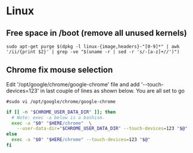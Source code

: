 

# Linux

## Free space in /boot (remove all unused kernels)

`sudo apt-get purge $(dpkg -l linux-{image,headers}-"[0-9]*" | awk '/ii/{print $2}' | grep -ve "$(uname -r | sed -r 's/-[a-z]+//')")`


## Chrome fix mouse selection

Edit '/opt/google/chrome/google-chrome' file and add '--touch-devices=123' in last couple of lines as shown below. You are all set to go

`#sudo vi /opt/google/chrome/google-chrome`

```bash
if [[ -n "$CHROME_USER_DATA_DIR" ]]; then
  # Note: exec -a below is a bashism.
  exec -a "$0" "$HERE/chrome"  \
    --user-data-dir="$CHROME_USER_DATA_DIR" --touch-devices=123 "$@"
else
  exec -a "$0" "$HERE/chrome" --touch-devices=123 "$@"
fi
```
